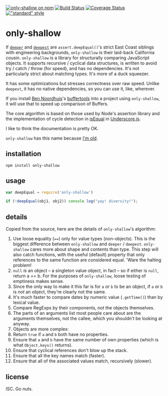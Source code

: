 [![only-shallow on npm](https://img.shields.io/npm/v/only-shallow.svg?style=flat)](http://npm.im/only-shallow)
[![Build Status](https://travis-ci.org/othiym23/only-shallow.svg?branch=v1.1.0)](https://travis-ci.org/othiym23/only-shallow)
[![Coverage Status](https://coveralls.io/repos/othiym23/only-shallow/badge.svg?branch=master&service=github)](https://coveralls.io/github/othiym23/only-shallow?branch=master)
[!["standard" style](https://img.shields.io/badge/code%20style-standard-brightgreen.svg?style=flat)](https://github.com/feross/standard)

# only-shallow

If [`deeper`](http://npm.im/deeper) and [`deepest`](http://npm.im/deepest) are
`assert.deepEqual()`'s strict East Coast siblings with engineering backgrounds,
`only-shallow` is their laid-back California cousin.  `only-shallow` is a
library for structurally comparing JavaScript objects. It supports recursive /
cyclical data structures, is written to avoid try / catch / throw (for speed),
and has no dependencies. It's not particularly strict about matching types.
It's more of a duck squeezer.

It has some optimizations but stresses correctness over raw speed. Unlike
`deepest`, it has no native dependencies, so you can use it, like, wherever.

If you install [Ben Noordhuis](http://github.com/bnoordhuis)'s
[buffertools](https://github.com/bnoordhuis/node-buffertools) into a project
using `only-shallow`, it will use that to speed up comparison of Buffers.

The core algorithm is based on those used by Node's assertion library and the
implementation of cycle detection in
[isEqual](http://underscorejs.org/#isEqual) in
[Underscore.js](http://underscorejs.org/).

I like to think the documentation is pretty OK.

`only-shallow` has this name because [I'm
old](https://www.youtube.com/watch?v=oiomcuNlVjk).

## installation

```
npm install only-shallow
```

## usage

```javascript
var deepEqual = require('only-shallow')

if (!deepEqual(obj1, obj2)) console.log("yay! diversity!");
```

## details

Copied from the source, here are the details of `only-shallow`'s algorithm:

1. Use loose equality (`==`) only for value types (non-objects). This is the
   biggest difference between `only-shallow` and `deeper` / `deepest`.
   `only-shallow` cares more about shape and contents than type. This step will
   also catch functions, with the useful (default) property that only
   references to the same function are considered equal. 'Ware the halting
   problem!
2. `null` *is* an object – a singleton value object, in fact – so if
   either is `null`, return a == b. For the purposes of `only-shallow`,
   loose testing of emptiness makes sense.
3. Since the only way to make it this far is for `a` or `b` to be an object, if
   `a` or `b` is *not* an object, they're clearly not the same.
4. It's much faster to compare dates by numeric value (`.getTime()`) than by
   lexical value.
5. Compare RegExps by their components, not the objects themselves.
6. The parts of an arguments list most people care about are the arguments
   themselves, not the callee, which you shouldn't be looking at anyway.
7. Objects are more complex:
  1. Return `true` if `a` and `b` both have no properties.
  2. Ensure that `a` and `b` have the same number of own properties (which is
     what `Object.keys()` returns).
  3. Ensure that cyclical references don't blow up the stack.
  4. Ensure that all the key names match (faster).
  5. Ensure that all of the associated values match, recursively (slower).

## license

ISC. Go nuts.
